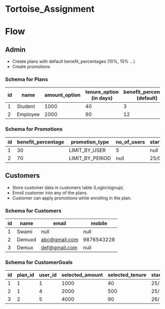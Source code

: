 # Tortoise_Assignment

# Flow

## Admin

- Create plans with default benefit_percentages (10%, 15% ...)
- Create promotions

### Schema for Plans

| id  | name     | amount_option | tenure_option (in days) | benefit_percentage (default) | benefit_type |
| --- | -------- | ------------- | ----------------------- | ---------------------------- | ------------ |
| 1   | Student  | 1000           | 40                      | 3                            | CASHBACK     |
| 2   | Employee | 2000           | 90                     | 12                           | VOUCHER      |

### Schema for Promotions

| id  | benefit_percentage | promotion_type  | no_of_users | start_date | end_date |
| --- | ------------------ | --------------- | ----------- | ---------- | -------- |
| 1   | 30                 | LIMIT_BY_USER   | 5           | null       | null     |
| 2   | 70                 | LIMIT_BY_PERIOD | null        | 25/06/22   | 26/06/22 |


## Customers

- Store customer data in customers table (Login/signup).
- Enroll customer into any of the plans.
- Customer can apply promotions while enrolling in the plan.

### Schema for Customers

| id  | name        | email           | mobile    |
| --- | ----------- | --------------- | --------- |
| 1   | Swami     | null            | null      |
| 2   | Demuxd   | abc@gmail.com   | 9876543228 |
| 3   | Demux | def@gmail.com | null      |

### Schema for CustomerGoals

| id  | plan_id | user_id | selected_amount | selected_tenure | start_date | deposited_amount | benefit_percentage | benefit_type | applied_promotion | promotion_type  |
| --- | ------- | ------- | --------------- | --------------- | ---------- | ---------------- | ------------------ | ------------ | ----------------- | --------------- |
| 1   | 1       | 1       | 1000             | 40              | 25/06/22   | 2000             | 3                  | CASHBACK     | false             | LIMIT_BY_USER   |
| 2   | 1       | 4       | 2000             | 500              | 25/06/22   | 3000              | 20                 | CASHBACK     | true              | LIMIT_BY_USER   |
| 3   | 2      | 5       | 4000             | 90             | 26/06/22   | 5000             | 50                 | VOUCHER      | true              | LIMIT_BY_PERIOD |